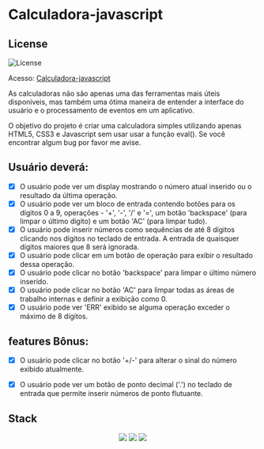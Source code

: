 # Calculadora-javascript

## License 
![License](https://img.shields.io/github/license/Bruno-rasq/Calculadora-javascript.svg)

<p>Acesso: <a href='https://whimsical-meerkat-d56a9d.netlify.app/' target='_blank'>Calculadora-javascript</a></p>
 

As calculadoras não são apenas uma das ferramentas mais úteis disponíveis, mas também uma ótima maneira de entender a interface do usuário e o processamento de eventos em um aplicativo.

O objetivo do projeto é criar uma calculadora simples utilizando apenas HTML5, CSS3 e Javascript sem usar usar a função eval(). Se você encontrar algum bug por favor me avise.


## Usuário deverá:

 - [x] O usuário pode ver um display mostrando o número atual inserido ou o resultado da última operação.
 - [x] O usuário pode ver um bloco de entrada contendo botões para os dígitos 0 a 9, operações - '+', '-', '/' e '=', um botão 'backspace' (para limpar o último digito) e um botão 'AC' (para limpar tudo).
 - [x] O usuário pode inserir números como sequências de até 8 dígitos clicando nos dígitos no teclado de entrada. A entrada de quaisquer dígitos maiores que 8 será ignorada.
 - [x] O usuário pode clicar em um botão de operação para exibir o resultado dessa operação.
 - [x] O usuário pode clicar no botão 'backspace' para limpar o último número inserido.
 - [x] O usuário pode clicar no botão 'AC' para limpar todas as áreas de trabalho internas e definir a exibição como 0.
 - [x] O usuário pode ver 'ERR' exibido se alguma operação exceder o máximo de 8 dígitos.

## features Bônus:

 - [x] O usuário pode clicar no botão '+/-' para alterar o sinal do número exibido atualmente.
 - [x] O usuário pode ver um botão de ponto decimal ('.') no teclado de entrada que permite inserir números de ponto flutuante.


## Stack

<div align='center'>
    <img src='https://img.shields.io/badge/JavaScript-F7DF1E?style=for-the-badge&logo=javascript&logoColor=black'></img>
    <img src='https://img.shields.io/badge/HTML5-E34F26?style=for-the-badge&logo=html5&logoColor=white'></img>
    <img src='https://img.shields.io/badge/CSS3-1572B6?style=for-the-badge&logo=css3&logoColor=white'></img>
</div>
